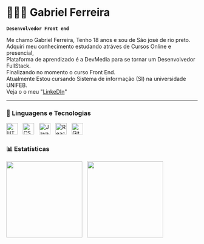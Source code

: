 # 👨🏼‍💻 Gabriel Ferreira

**`Desenvolvedor Front end`**

Me chamo Gabriel Ferreira, Tenho 18 anos e sou de São josé de rio preto.
Adquiri meu conhecimento estudando atráves de Cursos Online e presencial,<br> Plataforma de aprendizado é a DevMedia para se tornar um Desenvolvedor FullStack.<br>
Finalizando no momento o curso Front End.<br>
 Atualmente Estou cursando Sistema de informação (SI) na universidade UNIFEB.
 <br>Veja o o meu "[LinkeDIn](https://www.linkedin.com/in/gabrieldeveloperweb/)"




---

### 🤖 Linguagens e Tecnologias

<img 
    align="left" 
    alt="HTML"
    title="HTML" 
    width="30px" 
    style="padding-right: 10px;" 
    src="https://cdn.jsdelivr.net/gh/devicons/devicon@latest/icons/html5/html5-original.svg" 
/>
<img 
    align="left" 
    alt="CSS" 
    title="CSS"
    width="30px" 
    style="padding-right: 10px;" 
    src="https://cdn.jsdelivr.net/gh/devicons/devicon@latest/icons/css3/css3-original.svg" 
/>
<img 
    align="left" 
    alt="JavaScript" 
    title="JavaScript"
    width="30px" 
    style="padding-right: 10px;" 
    src="https://cdn.jsdelivr.net/gh/devicons/devicon@latest/icons/javascript/javascript-original.svg" 
/>

<img 
    align="left" 
    alt="React"
    title="React" 
    width="30px" 
    style="padding-right: 10px;" 
    src="https://cdn.jsdelivr.net/gh/devicons/devicon@latest/icons/react/react-original.svg" 
/>


<img 
    align="left" 
    alt="Git" 
    title="Git"
    width="30px" 
    style="padding-right: 10px;" 
    src="https://cdn.jsdelivr.net/gh/devicons/devicon@latest/icons/git/git-original.svg" 
/>

<br/>
<br/>

### 📊 Estatísticas

<img 
    align="left" 
    height="200" 
    style="padding-right: 10px;" 
    src="https://github-readme-stats.vercel.app/api?username=GabrielFR-Dev&show_icons=true&theme=tokyonight&commits_year=2025,2024,2023&inclube_all_commits=true&locale=pt-br&hide=issues,contribs" 
/>
<img 
    align="left" 
    height="200" 
    style="padding-right: 10px;" 
    src="https://github-readme-stats.vercel.app/api/top-langs/?username=GabrielFR-Dev&theme=tokyonight&layout=compact&custom_title=Tecnologias&langs_count=4" 
/>
